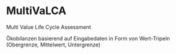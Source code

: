 # MultiVaLCA
Multi Value Life Cycle Assessment

Ökobilanzen basierend auf Eingabedaten in Form von Wert-Tripeln (Obergrenze, Mittelwert, Untergrenze)
